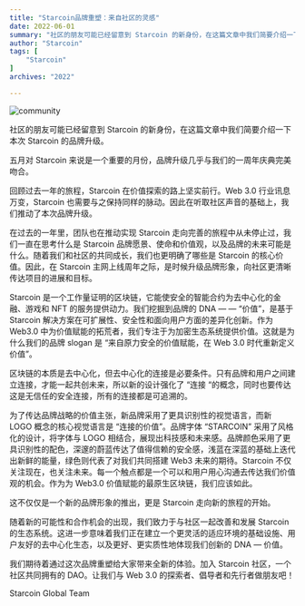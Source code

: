 ```yaml
---
title: "Starcoin品牌重塑：来自社区的灵感"
date: 2022-06-01
summary: "社区的朋友可能已经留意到 Starcoin 的新身份，在这篇文章中我们简要介绍一下本次 Starcoin 的品牌升级。 五月对 Starcoin 来说是一个重要的月份，品牌升级几乎与我们的一周年庆典完美吻合。 回顾过去一年的旅程...."
author: "Starcoin"
tags: [
    "Starcoin"
]
archives: "2022"

---
```


![community](/images/hackathon/community.jpeg)

社区的朋友可能已经留意到 Starcoin 的新身份，在这篇文章中我们简要介绍一下本次 Starcoin 的品牌升级。

五月对 Starcoin 来说是一个重要的月份，品牌升级几乎与我们的一周年庆典完美吻合。

回顾过去一年的旅程，Starcoin 在价值探索的路上坚实前行。Web 3.0 行业讯息万变，Starcoin 也需要与之保持同样的脉动。因此在听取社区声音的基础上，我们推动了本次品牌升级。

在过去的一年里，团队也在推动实现 Starcoin 走向完善的旅程中从未停止过，我们一直在思考什么是 Starcoin 品牌愿景、使命和价值观，以及品牌的未来可能是什么。随着我们和社区的共同成长，我们也更明确了哪些是 Starcoin 的核心价值。因此，在 Starcoin 主网上线周年之际，是时候升级品牌形象，向社区更清晰传达项目的进展和目标。

Starcoin 是一个工作量证明的区块链，它能使安全的智能合约为去中心化的金融、游戏和 NFT 的服务提供动力。我们挖掘到品牌的 DNA — — “价值”，是基于 Starcoin 解决方案在可扩展性、安全性和面向用户方面的差异化创新。作为 Web3.0 中为价值赋能的拓荒者，我们专注于为加密生态系统提供价值。这就是为什么我们的品牌 slogan 是 “来自原力安全的价值赋能，在 Web 3.0 时代重新定义价值”。

区块链的本质是去中心化，但去中心化的连接是必要条件。只有品牌和用户之间建立连接，才能一起共创未来，所以新的设计强化了 “连接 “的概念，同时也要传达这是无信任的安全连接，所有的连接都是可追溯的。

为了传达品牌战略的价值主张，新品牌采用了更具识别性的视觉语言，而新 LOGO 概念的核心视觉语言是 “连接的价值”。品牌字体 “STARCOIN” 采用了风格化的设计，将字体与 LOGO 相结合，展现出科技感和未来感。品牌颜色采用了更具识别性的配色，深邃的蔚蓝传达了值得信赖的安全感，浅蓝在深蓝的基础上迭代出新鲜的能量，绿色则代表了对我们共同搭建 Web3 未来的期待。Starcoin 不仅关注现在，也关注未来。每一个触点都是一个可以和用户用心沟通去传达我们价值观的机会。作为为 Web3.0 价值赋能的最原生区块链，我们应该如此。

这不仅仅是一个新的品牌形象的推出，更是 Starcoin 走向新的旅程的开始。

随着新的可能性和合作机会的出现，我们致力于与社区一起改善和发展 Starcoin 的生态系统。这进一步意味着我们正在建立一个更灵活的适应环境的基础设施、用户友好的去中心化生态，以及更好、更实质性地体现我们创新的 DNA — 价值。

我们期待着通过这次品牌重塑给大家带来全新的体验。加入 Starcoin 社区，一个社区共同拥有的 DAO。让我们与 Web 3.0 的探索者、倡导者和先行者做朋友吧！

Starcoin Global Team